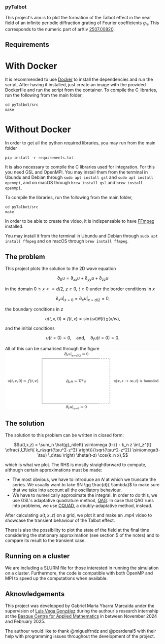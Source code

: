 ### pyTalbot

This project's aim is to plot the formation of the Talbot effect in the near field of an infinite periodic diffraction grating of Fourier coefficients $g_n$. This corresponds to the numeric part of arXiv [2507.00820](https://arxiv.org/abs/2507.00820).

## Requirements

# With Docker
It is recommended to use [Docker](https://www.docker.com/) to install the dependencies and run the script. After having it installed, just create an image with the provided Dockerfile and run the script from the container. To compile the C libraries, run the following from the main folder,
```
cd pyTalbot/src
make
```


# Without Docker
In order to get all the python required libraries, you may run from the main folder
```
pip install -r requirements.txt
```

It is also necessary to compile the C libraries used for integration. For this you need GSL and OpenMPI. You may install them from the terminal in Ubundu and Debian through `sudo apt install gsl` and `sudo apt install openmpi`, and on macOS through `brew install gsl` and `brew install openmpi`.

To compile the libraries, run the following from the main folder,
```
cd pyTalbot/src
make
```

In order to be able to create the video, it is indispensable to have [FFmpeg](https://www.ffmpeg.org/) installed.

You may install it from the terminal in Ubundu and Debian through `sudo apt install ffmpeg` and on macOS through `brew install ffmpeg`.

## The problem

This project plots the solution to the 2D wave equation

$$\partial_{tt} u = \partial_{xx} u + \partial_{yy} u + \partial_{zz} u$$

in the domain $0 \leq x <= d/2$, $z \geq 0$, $t \geq 0$ under the border conditions in $x$

$$\left.\partial_x u\right\vert_{x=0} = \left.\partial_x u\right\vert_{x=d/2} = 0,$$

the boundary conditions in $z$

$$u(t,x,0) = f(t,x) = \sin(\omega t)\theta(t)\, \chi(x/w),$$

and the initial conditions

$$u(t=0) = 0,\quad\text{and,}\quad \partial_t u(t=0) = 0.$$

All of this can be sumarised through the figure
![Alt text](./problem_statement.jpeg "Figure 1: Sketch of the differential equation and boundary conditions obeyed by the system.")

## The solution

The solution to this problem can be written in closed form: 

$$u(t,x,z) = \sum_n \hat{g}_n\left( \sin\omega (t-z) - k_n z \int_z^{t} \dfrac{J_1\left( k_n\sqrt{\tau^2-z^2} \right)}{\sqrt{\tau^2-z^2}} \sin\omega(t-\tau) \,d\tau \right) \theta(t-z) \cos{k_n x},$$

which is what we plot. The RHS is mostly straightforward to compute, although certain approximations must be made:
  - The most obvious, we have to introduce an $N$ at which we truncate the series. We usually want to take $N \gg \frac{d}{ \lambda}$ to make sure that we take into account all the oscillatory behaviour.
  - We have to numerically approximate the integral. In order to do this, we use GSL's adaptative quadrature method, [QAG](https://www.gnu.org/software/gsl/doc/html/integration.html#qag-adaptive-integration). In case that QAG runs into problems, we use [CQUAD](https://www.gnu.org/software/gsl/doc/html/integration.html#cquad-doubly-adaptive-integration), a doubly-adaptative method, instead.

After calculating $u(t,x,z)$ on a grid, we plot it and make an .mp4 video to showcase the transient behaviour of the Talbot effect.

There is also the possibility to plot the state of the field at the final time considering the stationary approximation (see section 5 of the notes) and to compare its result to the transient case.

## Running on a cluster

We are including a SLURM file for those interested in running the simulation on a cluster. Furthermore, the code is compatible with both OpenMP and MPI to speed up the computations when available.


## Aknowledgements

This project was developped by Gabriel María Ybarra Marcaida under the supervision of [Luis Vega González](https://www.bcamath.org/en/people/bcam-members/lvega) during the authour's research internship at the [Basque Centre for Applied Mathematics](https://www.bcamath.org/en) in between November 2024 and February 2025.

The authour would like to thank @miguelfrndz and @pcardenal5 with their help with programming issues throughout the development of the project.